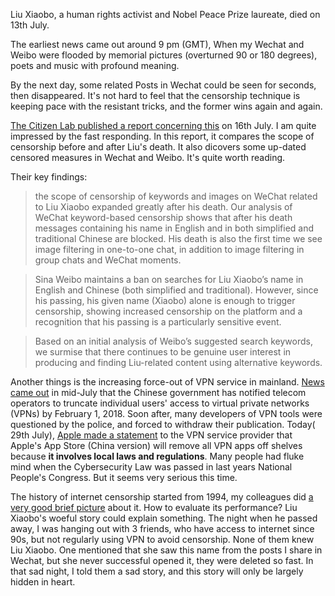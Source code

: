 
Liu Xiaobo, a human rights activist and Nobel Peace Prize laureate, died on 13th July. 

The earliest news came out around 9 pm (GMT), When my Wechat and Weibo were flooded by memorial pictures (overturned 90 or 180 degrees), 
poets and music with profound meaning. 

By the next day, some related Posts in Wechat could be seen for seconds, then disappeared. It's not 
hard to feel that the censorship technique is keeping pace with the resistant tricks, and the former wins again and again.

[The Citizen Lab published a report concerning this](https://citizenlab.ca/2017/07/analyzing-censorship-of-the-death-of-liu-xiaobo-on-wechat-and-weibo/) on 16th July. I am quite impressed by the fast responding. In this report, it compares
the scope of censorship before and after Liu's death. It also dicovers some up-dated censored measures in Wechat and Weibo.
It's quite worth reading.

Their key findings:

  > the scope of censorship of keywords and images on WeChat related to Liu Xiaobo expanded greatly after his death. 
  > Our analysis of WeChat keyword-based censorship shows that after his death messages containing his name in 
  > English and in both simplified and traditional Chinese are blocked. His death is also the first time we 
  > see image filtering in one-to-one chat, in addition to image filtering in group chats and WeChat moments.
  
  > Sina Weibo maintains a ban on searches for Liu Xiaobo’s name in English and Chinese (both simplified and traditional).
  > However, since his passing, his given name (Xiaobo) alone is enough to trigger censorship, showing increased censorship 
  > on the platform and a recognition that his passing is a particularly sensitive event.
  
  > Based on an initial analysis of Weibo’s suggested search keywords, we surmise that there continues to be genuine user 
  > interest in producing and finding Liu-related content using alternative keywords.


Another things is the increasing force-out of VPN service in mainland. [News came out](https://www.bloomberg.com/news/articles/2017-07-10/china-is-said-to-order-carriers-to-bar-personal-vpns-by-february) in mid-July that
the Chinese government has notified telecom operators to truncate individual users' access to virtual private networks (VPNs) 
by February 1, 2018. Soon after, many developers of VPN tools were questioned by the police, and forced to withdraw their 
publication. Today( 29th July), [Apple made a statement](https://www.reuters.com/article/us-china-apple-vpn-idUSKBN1AE0BQ) to the VPN service provider that Apple's App Store (China version) will 
remove all VPN apps off shelves because **it involves local laws and regulations**. Many people had fluke mind when the 
Cybersecurity Law was passed in last years National People's Congress. But it seems very serious this time.

The history of internet censorship started from 1994, my colleagues did [a very good brief picture](http://chinadigitaltimes.net/chinese/2017/06/ngocn-%E4%BA%92%E8%81%94%E7%BD%91%E6%96%B0%E8%A7%84%E5%AE%9E%E6%96%BD-%E4%B8%80%E8%B5%B7%E5%9B%9E%E9%A1%BE%E8%BF%87%E5%8E%BB23%E5%B9%B4%E7%9A%84404%E5%8F%B2/) about it.
How to evaluate its performance? Liu Xiaobo's woeful story could explain something. The night when he passed away, I was hanging out with 3 friends, who have access to internet since 90s, but not regularly
using VPN to avoid censorship. None of them knew Liu Xiaobo. One mentioned that she saw this name from the posts I share in Wechat,
but she never successful opened it, they were deleted so fast.
In that sad night, I told them a sad story, and this story will only be largely hidden in heart.


